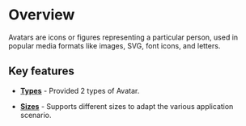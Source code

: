 # Overview

Avatars are icons or figures representing a particular person, used in popular media formats like images, SVG, font icons, and letters.

## Key features

* **[Types](./types/#avatar-types)** - Provided 2 types of Avatar.

* **[Sizes](./types/#avatar-size)** - Supports different sizes to adapt the various application scenario.